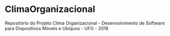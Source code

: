 # ClimaOrganizacional
Repositório do Projeto Clima Organizacional - Desenvolvimento de Software para Dispositivos Móveis e Ubíquos - UFG - 2018
